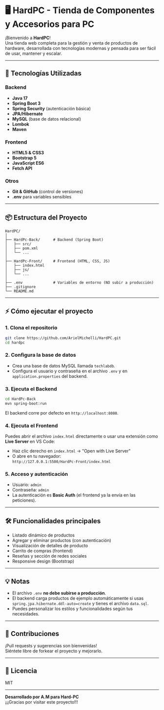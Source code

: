 # 🖥️ HardPC - Tienda de Componentes y Accesorios para PC

¡Bienvenido a **HardPC**!  
Una tienda web completa para la gestión y venta de productos de hardware, desarrollada con tecnologías modernas y pensada para ser fácil de usar, mantener y escalar.

---

## 🚀 Tecnologías Utilizadas

### Backend
- **Java 17**
- **Spring Boot 3**
- **Spring Security** (autenticación básica)
- **JPA/Hibernate**
- **MySQL** (base de datos relacional)
- **Lombok**
- **Maven**

### Frontend
- **HTML5 & CSS3**
- **Bootstrap 5**
- **JavaScript ES6**
- **Fetch API**

### Otros
- **Git & GitHub** (control de versiones)
- **.env** para variables sensibles

---

## 📦 Estructura del Proyecto

```
HardPC/
│
├── HardPc-Back/      # Backend (Spring Boot)
│   ├── src/
│   ├── pom.xml
│   └── ...
│
├── HardPc-Front/     # Frontend (HTML, CSS, JS)
│   ├── index.html
│   ├── js/
│   └── ...
│
├── .env              # Variables de entorno (NO subir a producción)
├── .gitignore
└── README.md
```

---

## ⚡ Cómo ejecutar el proyecto

### 1. Clona el repositorio

```sh
git clone https://github.com/ArielMichelli/HardPC.git
cd hardpc
```

### 2. Configura la base de datos

- Crea una base de datos MySQL llamada `techlabdb`.
- Configura el usuario y contraseña en el archivo `.env` y en `application.properties` del backend.

### 3. Ejecuta el Backend

```sh
cd HardPc-Back
mvn spring-boot:run
```
El backend corre por defecto en `http://localhost:8080`.

### 4. Ejecuta el Frontend

Puedes abrir el archivo `index.html` directamente o usar una extensión como **Live Server** en VS Code:

- Haz clic derecho en `index.html` → "Open with Live Server"
- O abre en tu navegador:  
  `http://127.0.0.1:5500/HardPc-Front/index.html`

### 5. Acceso y autenticación

- Usuario: `admin`
- Contraseña: `admin`
- La autenticación es **Basic Auth** (el frontend ya la envía en las peticiones).

---

## 🛠️ Funcionalidades principales

- Listado dinámico de productos
- Agregar y eliminar productos (con autenticación)
- Visualización de detalles de producto
- Carrito de compras (frontend)
- Reseñas y sección de redes sociales
- Responsive design (Bootstrap)

---

## 💡 Notas

- El archivo `.env` **no debe subirse a producción**.
- El backend carga productos de ejemplo automáticamente si usas `spring.jpa.hibernate.ddl-auto=create` y tienes el archivo `data.sql`.
- Puedes personalizar los estilos y funcionalidades según tus necesidades.

---

## 🤝 Contribuciones

¡Pull requests y sugerencias son bienvenidas!  
Siéntete libre de forkear el proyecto y mejorarlo.

---

## 📄 Licencia

MIT

---

**Desarrollado por A.M para Hard-PC**  
¡¡¡Gracias por visitar este proyecto!!!
